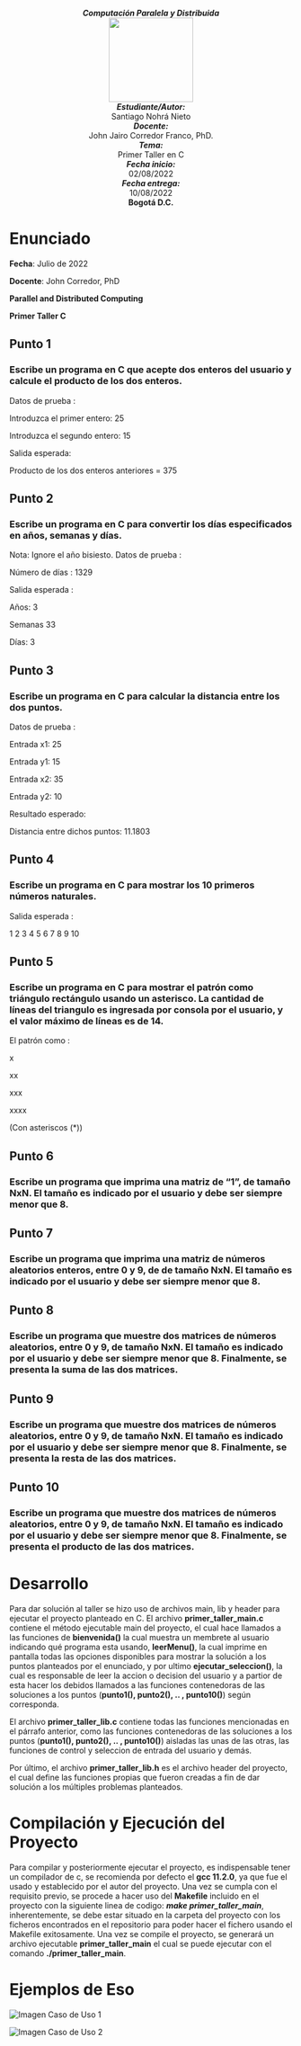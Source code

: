 <p align="center">
<i><b>Computación Paralela y Distribuida</b></i>
<br>
<img src="https://res-5.cloudinary.com/crunchbase-production/image/upload/c_lpad,h_256,w_256,f_auto,q_auto:eco/v1455514364/pim02bzqvgz0hibsra41.png"
width="150" height="150">
</img>
<br>
<i><b>Estudiante/Autor:</b></i>
<br>
Santiago Nohrá Nieto
<br>
<i><b>Docente:</b></i><br> John Jairo Corredor Franco, PhD.
<br>
<i><b>Tema:</b></i><br> Primer Taller en C
<br>
<i><b>Fecha inicio:</b></i><br> 02/08/2022
<br>
<i><b>Fecha entrega:</b></i><br> 10/08/2022
<br>
<b> Bogotá D.C. </b>
</p>

# Enunciado

**Fecha**: Julio de 2022

**Docente**: John Corredor, PhD

**Parallel and Distributed Computing**

**Primer Taller C**

## **Punto 1** 

### Escribe un programa en C que acepte dos enteros del usuario y calcule el producto de los dos enteros.

Datos de prueba :

Introduzca el primer entero: 25

Introduzca el segundo entero: 15

Salida esperada:

Producto de los dos enteros anteriores = 375


## **Punto 2** 

### Escribe un programa en C para convertir los días especificados en años, semanas y días.

Nota: Ignore el año bisiesto.
Datos de prueba :

Número de días : 1329

Salida esperada :

Años: 3

Semanas 33

Días: 3


## **Punto 3** 

### Escribe un programa en C para calcular la distancia entre los dos puntos.

Datos de prueba :

Entrada x1: 25

Entrada y1: 15

Entrada x2: 35

Entrada y2: 10

Resultado esperado:

Distancia entre dichos puntos: 11.1803


## **Punto 4**

### Escribe un programa en C para mostrar los 10 primeros números naturales.

Salida esperada :

1 2 3 4 5 6 7 8 9 10


## **Punto 5** 
### Escribe un programa en C para mostrar el patrón como triángulo rectángulo usando un asterisco. La cantidad de líneas del triangulo es ingresada por consola por el usuario, y el valor máximo de líneas es de 14.

El patrón como :

x

xx

xxx

xxxx

(Con asteriscos (*))


## **Punto 6** 
### Escribe un programa que imprima una matriz de “1”, de tamaño NxN. El tamaño es indicado por el usuario y debe ser siempre menor que 8.

## **Punto 7** 
### Escribe un programa que imprima una matriz de números aleatorios enteros, entre 0 y 9, de de tamaño NxN. El tamaño es indicado por el usuario y debe ser siempre menor que 8.

## **Punto 8** 
### Escribe un programa que muestre dos matrices de números aleatorios, entre 0 y 9, de tamaño NxN. El tamaño es indicado por el usuario y debe ser siempre menor que 8. Finalmente, se presenta la suma de las dos matrices.

## **Punto 9** 
### Escribe un programa que muestre dos matrices de números aleatorios, entre 0 y 9, de tamaño NxN. El tamaño es indicado por el usuario y debe ser siempre menor que 8. Finalmente, se presenta la resta de las dos matrices.

## **Punto 10** 
### Escribe un programa que muestre dos matrices de números aleatorios, entre 0 y 9, de tamaño NxN. El tamaño es indicado por el usuario y debe ser siempre menor que 8. Finalmente, se presenta el producto de las dos matrices.



# Desarrollo

Para dar solución al taller se hizo uso de archivos main, lib y header para ejecutar el proyecto planteado en C. El archivo **primer_taller_main.c** contiene el método ejecutable main del proyecto, el cual hace llamados a las funciones de **bienvenida()** la cual muestra un membrete al usuario indicando qué programa esta usando, **leerMenu()**, la cual imprime en pantalla todas las opciones disponibles para mostrar la solución a los puntos planteados por el enunciado, y por ultimo **ejecutar_seleccion()**, la cual es responsable de leer la accion o decision del usuario y a partior de esta hacer los debidos llamados a las funciones contenedoras de las soluciones a los puntos (**punto1(), punto2(), .. , punto10()**) según corresponda.

El archivo **primer_taller_lib.c** contiene todas las funciones mencionadas en el párrafo anterior, como las funciones contenedoras de las soluciones a los puntos (**punto1(), punto2(), .. , punto10()**) aisladas las unas de las otras, las funciones de control y seleccion de entrada del usuario y demás.

Por último, el archivo **primer_taller_lib.h** es el archivo header del proyecto, el cual define las funciones propias que fueron creadas a fin de dar solución a los múltiples problemas planteados.

# Compilación y Ejecución del Proyecto

Para compilar y posteriormente ejecutar el proyecto, es indispensable tener un compilador de c, se recomienda por defecto el **gcc 11.2.0**, ya que fue el usado y establecido por el autor del proyecto. Una vez se cumpla con el requisito previo, se procede a hacer uso del **Makefile** incluido en el proyecto con la siguiente linea de codigo: ***make primer_taller_main***, inherentemente, se debe estar situado en la carpeta del proyecto con los ficheros encontrados en el repositorio para poder hacer el fichero usando el Makefile exitosamente. Una vez se compile el proyecto, se generará un archivo ejecutable **primer_taller_main** el cual se puede ejecutar con el comando **./primer_taller_main**.

# Ejemplos de Eso
![Imagen Caso de Uso 1](https://github.com/santiagonohra/Primer-Taller-C/blob/dcf779ebaee79053fe659a69bd19f0fd63e278bb/Screenshot%20from%202022-08-02%2021-12-13.png)

![Imagen Caso de Uso 2](https://github.com/santiagonohra/Primer-Taller-C/blob/dcf779ebaee79053fe659a69bd19f0fd63e278bb/Screenshot%20from%202022-08-02%2021-13-34.png)
